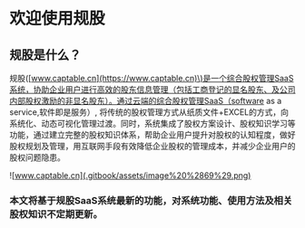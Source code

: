 # 欢迎使用规股

## 规股是什么？

规股\([www.captable.cn](https://www.captable.cn)\)是一个综合股权管理SaaS系统，协助企业用户进行高效的股东信息管理（包括工商登记的显名股东、及公司内部股权激励的非显名股东）。通过云端的综合股权管理SaaS（software as a service,软件即是服务）, 将传统的股权管理方式从纸质文件+EXCEL的方式，向系统化、动态可视化管理过渡。同时，系统集成了股权方案设计、股权知识学习等功能，通过建立完整的股权知识体系，帮助企业用户提升对股权的认知程度，做好股权规划及管理，用互联网手段有效降低企业股权的管理成本，并减少企业用户的股权问题隐患。

![www.captable.cn](.gitbook/assets/image%20%2869%29.png)

### 本文将基于规股SaaS系统最新的功能，对系统功能、使用方法及相关股权知识不定期更新。

